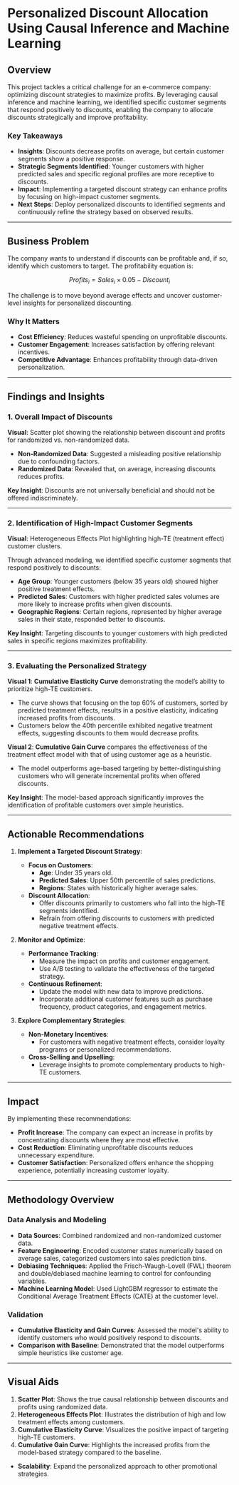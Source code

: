 # **Personalized Discount Allocation Using Causal Inference and Machine Learning**

## **Overview**
This project tackles a critical challenge for an e-commerce company: optimizing discount strategies to maximize profits. By leveraging causal inference and machine learning, we identified specific customer segments that respond positively to discounts, enabling the company to allocate discounts strategically and improve profitability.

### **Key Takeaways**
- **Insights**: Discounts decrease profits on average, but certain customer segments show a positive response.
- **Strategic Segments Identified**: Younger customers with higher predicted sales and specific regional profiles are more receptive to discounts.
- **Impact**: Implementing a targeted discount strategy can enhance profits by focusing on high-impact customer segments.
- **Next Steps**: Deploy personalized discounts to identified segments and continuously refine the strategy based on observed results.

---

## **Business Problem**
The company wants to understand if discounts can be profitable and, if so, identify which customers to target. The profitability equation is:

$$
Profits_i = Sales_i \times 0.05 - Discount_i
$$

The challenge is to move beyond average effects and uncover customer-level insights for personalized discounting.

### **Why It Matters**
- **Cost Efficiency**: Reduces wasteful spending on unprofitable discounts.
- **Customer Engagement**: Increases satisfaction by offering relevant incentives.
- **Competitive Advantage**: Enhances profitability through data-driven personalization.

---

## **Findings and Insights**

### 1. **Overall Impact of Discounts**
**Visual**: Scatter plot showing the relationship between discount and profits for randomized vs. non-randomized data.

- **Non-Randomized Data**: Suggested a misleading positive relationship due to confounding factors.
- **Randomized Data**: Revealed that, on average, increasing discounts reduces profits.

**Key Insight**: Discounts are not universally beneficial and should not be offered indiscriminately.

---

### 2. **Identification of High-Impact Customer Segments**
**Visual**: Heterogeneous Effects Plot highlighting high-TE (treatment effect) customer clusters.

Through advanced modeling, we identified specific customer segments that respond positively to discounts:

- **Age Group**: Younger customers (below 35 years old) showed higher positive treatment effects.
- **Predicted Sales**: Customers with higher predicted sales volumes are more likely to increase profits when given discounts.
- **Geographic Regions**: Certain regions, represented by higher average sales in their state, responded better to discounts.

**Key Insight**: Targeting discounts to younger customers with high predicted sales in specific regions maximizes profitability.

---

### 3. **Evaluating the Personalized Strategy**
**Visual 1**: **Cumulative Elasticity Curve** demonstrating the model’s ability to prioritize high-TE customers.

- The curve shows that focusing on the top 60% of customers, sorted by predicted treatment effects, results in a positive elasticity, indicating increased profits from discounts.
- Customers below the 40th percentile exhibited negative treatment effects, suggesting discounts to them would decrease profits.

**Visual 2**: **Cumulative Gain Curve** compares the effectiveness of the treatment effect model with that of using customer age as a heuristic.

- The model outperforms age-based targeting by better-distinguishing customers who will generate incremental profits when offered discounts.

**Key Insight**: The model-based approach significantly improves the identification of profitable customers over simple heuristics.

---

## **Actionable Recommendations**

1. **Implement a Targeted Discount Strategy**:
   - **Focus on Customers**:
     - **Age**: Under 35 years old.
     - **Predicted Sales**: Upper 50th percentile of sales predictions.
     - **Regions**: States with historically higher average sales.
   - **Discount Allocation**:
     - Offer discounts primarily to customers who fall into the high-TE segments identified.
     - Refrain from offering discounts to customers with predicted negative treatment effects.

2. **Monitor and Optimize**:
   - **Performance Tracking**:
     - Measure the impact on profits and customer engagement.
     - Use A/B testing to validate the effectiveness of the targeted strategy.
   - **Continuous Refinement**:
     - Update the model with new data to improve predictions.
     - Incorporate additional customer features such as purchase frequency, product categories, and engagement metrics.

3. **Explore Complementary Strategies**:
   - **Non-Monetary Incentives**:
     - For customers with negative treatment effects, consider loyalty programs or personalized recommendations.
   - **Cross-Selling and Upselling**:
     - Leverage insights to promote complementary products to high-TE customers.

---

## **Impact**

By implementing these recommendations:

- **Profit Increase**: The company can expect an increase in profits by concentrating discounts where they are most effective.
- **Cost Reduction**: Eliminating unprofitable discounts reduces unnecessary expenditure.
- **Customer Satisfaction**: Personalized offers enhance the shopping experience, potentially increasing customer loyalty.

---

## **Methodology Overview**

### **Data Analysis and Modeling**

- **Data Sources**: Combined randomized and non-randomized customer data.
- **Feature Engineering**: Encoded customer states numerically based on average sales, categorized customers into sales prediction bins.
- **Debiasing Techniques**: Applied the Frisch-Waugh-Lovell (FWL) theorem and double/debiased machine learning to control for confounding variables.
- **Machine Learning Model**: Used LightGBM regressor to estimate the Conditional Average Treatment Effects (CATE) at the customer level.

### **Validation**

- **Cumulative Elasticity and Gain Curves**: Assessed the model's ability to identify customers who would positively respond to discounts.
- **Comparison with Baseline**: Demonstrated that the model outperforms simple heuristics like customer age.

---

## **Visual Aids**

1. **Scatter Plot**: Shows the true causal relationship between discounts and profits using randomized data.
2. **Heterogeneous Effects Plot**: Illustrates the distribution of high and low treatment effects among customers.
3. **Cumulative Elasticity Curve**: Visualizes the positive impact of targeting high-TE customers.
4. **Cumulative Gain Curve**: Highlights the increased profits from the model-based strategy compared to the baseline.
- **Scalability**: Expand the personalized approach to other promotional strategies.
